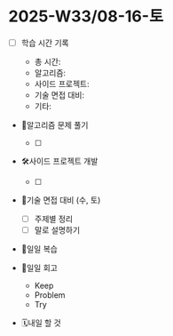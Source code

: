 <!-- 예시: 2025-W32/08-06-수 -->

# 2025-W33/08-16-토

- [ ] 학습 시간 기록

  - 총 시간:
  - 알고리즘:
  - 사이드 프로젝트:
  - 기술 면접 대비:
  - 기타:

- 🧠알고리즘 문제 풀기

  - [ ]

- 🛠️사이드 프로젝트 개발

  - [ ]

- 🤝기술 면접 대비 (수, 토)

  - [ ] 주제별 정리
  - [ ] 말로 설명하기

- 🔄일일 복습

- 🔄일일 회고

  - Keep
  - Problem
  - Try

- 🗓️내일 할 것

